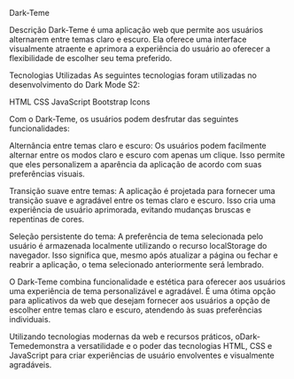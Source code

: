
Dark-Teme

Descrição
Dark-Teme é uma aplicação web que permite aos usuários alternarem entre temas claro e escuro. Ela oferece uma interface visualmente atraente e aprimora a experiência do usuário ao oferecer a flexibilidade de escolher seu tema preferido.

Tecnologias Utilizadas
As seguintes tecnologias foram utilizadas no desenvolvimento do Dark Mode S2:

HTML
CSS
JavaScript
Bootstrap Icons

Com o Dark-Teme, os usuários podem desfrutar das seguintes funcionalidades:

Alternância entre temas claro e escuro: Os usuários podem facilmente alternar entre os modos claro e escuro com apenas um clique. Isso permite que eles personalizem a aparência da aplicação de acordo com suas preferências visuais.

Transição suave entre temas: A aplicação é projetada para fornecer uma transição suave e agradável entre os temas claro e escuro. Isso cria uma experiência de usuário aprimorada, evitando mudanças bruscas e repentinas de cores.

Seleção persistente do tema: A preferência de tema selecionada pelo usuário é armazenada localmente utilizando o recurso localStorage do navegador. Isso significa que, mesmo após atualizar a página ou fechar e reabrir a aplicação, o tema selecionado anteriormente será lembrado.

O Dark-Teme combina funcionalidade e estética para oferecer aos usuários uma experiência de tema personalizável e agradável. É uma ótima opção para aplicativos da web que desejam fornecer aos usuários a opção de escolher entre temas claro e escuro, atendendo às suas preferências individuais.

Utilizando tecnologias modernas da web e recursos práticos, oDark-Temedemonstra a versatilidade e o poder das tecnologias HTML, CSS e JavaScript para criar experiências de usuário envolventes e visualmente agradáveis.
